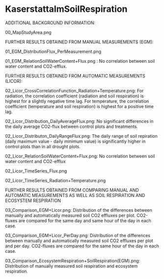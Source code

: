 # KaserstattalmSoilRespiration


ADDITIONAL BACKGROUND INFORMATION:

00_MapStudyArea.png


FURTHER RESULTS OBTAINED FROM MANUAL MEASUREMENTS (EGM):

01_EGM_DistributionFlux_PerMeasurement.png

01_EGM_RelationSoilWaterContent+Flux.png : 
  No correlation between soil water content and CO2-efflux.
  

FURTHER RESULTS OBTAINED FROM AUTOMATIC MEASUREMENTS (LICOR):

02_Licor_CrossCorrelationFunction_Radiation+Temperature.png:
  For radiation, the correlation coefficient (radiation and soil respiration) is highest for a slightly negative time lag.
  For temperature, the correlation coefficient (temperature and soil respiration) is highest for a positive time lag.
  
02_Licor_Distribution_DailyAverageFlux.png:
  No significant differences in the daily average CO2-flux between control plots and treatments. 
  
02_Licor_Distributon_DailyRangeFlux.png:
  The daily range of soil repiration (daily maximum value - daily minimum value) is significantly higher in control plots than in all drought plots.
  
02_Licor_RelationSoilWaterContent+Flux.png: 
  No correlation between soil water content and CO2-efflux
  
02_Licor_TimeSeries_Flux.png

02_Licor_TimeSeries_Radiation+Temperature.png


FURTHER RESULTS OBTAINED FROM COMPARING MANUAL AND AUTOMATIC MEASUREMENTS AS WELL AS SOIL RESPIRATION AND ECOSYSTEM RESPIRATION

03_Comparison_EGM+Licor.png: 
  Distribution of the differences between manually and automatically measured soil CO2 effluxes per plot. 
  CO2-fluxes are compared for the same day and same hour of the day in each case.
  
03_Comparison_EGM+Licor_PerDay.png:
  Distribution of the differences between manually and automatically measured soil CO2 effluxes per plot and per day. 
  CO2-fluxes are compared for the same hour of the day in each case.
  
03_Comparison_EcosystemRespiration+SoilRespiration(EGM).png: 
  Distribution of manually measured soil respiration and ecosystem respiration.
